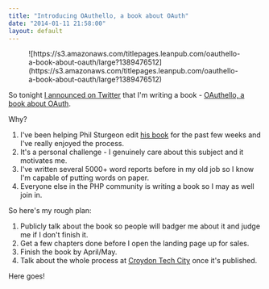```yaml
---
title: "Introducing OAuthello, a book about OAuth"  
date: "2014-01-11 21:58:00"  
layout: default
---
```


<figure>
![https://s3.amazonaws.com/titlepages.leanpub.com/oauthello-a-book-about-oauth/large?1389476512](https://s3.amazonaws.com/titlepages.leanpub.com/oauthello-a-book-about-oauth/large?1389476512)
</figure>

So tonight [I announced on Twitter](https://twitter.com/alexbilbie/status/422121924547063808) that I'm writing a book - [OAuthello, a book about OAuth](https://leanpub.com/oauthello-a-book-about-oauth/).

Why?

1. I've been helping Phil Sturgeon edit [his book](https://leanpub.com/build-apis-you-wont-hate) for the past few weeks and I've really enjoyed the process.
2. It's a personal challenge - I genuinely care about this subject and it motivates me.
3. I've written several 5000+ word reports before in my old job so I know I'm capable of putting words on paper.
4. Everyone else in the PHP community is writing a book so I may as well join in.

So here's my rough plan:

1. Publicly talk about the book so people will badger me about it and judge me if I don't finish it.
2. Get a few chapters done before I open the landing page up for sales.
3. Finish the book by April/May.
4. Talk about the whole process at [Croydon Tech City](http://croydontechcity.com/) once it's published.

Here goes!